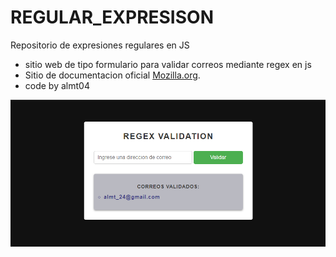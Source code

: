 # REGULAR_EXPRESISON
Repositorio de expresiones regulares en JS
- sitio web de tipo formulario para validar correos mediante regex en js
- Sitio de documentacion oficial [Mozilla.org](https://developer.mozilla.org/en-US/docs/Web/JavaScript/Guide/Regular_expressions).
- code by almt04
  
 ![preview img](/preview.png)
